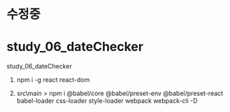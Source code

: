 # 수정중

# study_06_dateChecker
study_06_dateChecker

1. npm i -g react react-dom

2. src\main > npm i @babel/core @babel/preset-env @babel/preset-react babel-loader css-loader style-loader webpack webpack-cli -D
